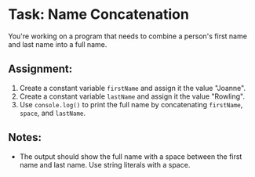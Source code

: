 # Task: Name Concatenation

You're working on a program that needs to combine a person's first name and last name into a full name.

## Assignment:

1. Create a constant variable `firstName` and assign it the value "Joanne".
2. Create a constant variable `lastName` and assign it the value "Rowling".
3. Use `console.log()` to print the full name by concatenating `firstName`, `space`, and `lastName`.

## Notes:

* The output should show the full name with a space between the first name and last name. Use string literals with a space.
